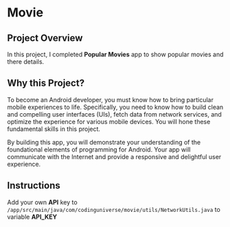 # Movie
##  Project Overview
In this project, I completed __Popular Movies__ app to show popular movies and there details.
## Why this Project?

To become an Android developer, you must know how to bring particular mobile experiences to life.
Specifically, you need to know how to build clean and compelling user interfaces (UIs), fetch data from network services, and optimize the experience for various mobile devices. You will hone these fundamental skills in this project.


By building this app, you will demonstrate your understanding of the foundational elements of programming for Android. Your app will communicate with the Internet and provide a responsive and delightful user experience.


## Instructions
Add your own __API__ key to `/app/src/main/java/com/codinguniverse/movie/utils/NetworkUtils.java` to variable __API_KEY__
